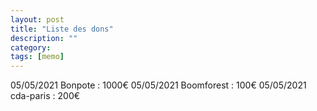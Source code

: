 ```yaml
---
layout: post
title: "Liste des dons"
description: ""
category: 
tags: [memo]
---
```


05/05/2021 Bonpote : 1000€
05/05/2021 Boomforest : 100€
05/05/2021 cda-paris : 200€

